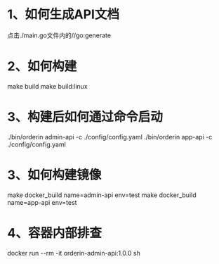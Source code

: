 # 1、如何生成API文档
点击./main.go文件内的//go:generate

# 2、如何构建
make build
make build:linux

# 3、构建后如何通过命令启动
./bin/orderin admin-api -c ./config/config.yaml
./bin/orderin app-api  -c ./config/config.yaml


# 3、如何构建镜像
make docker_build name=admin-api env=test
make docker_build name=app-api env=test

# 4、容器内部排查
docker run --rm -it orderin-admin-api:1.0.0 sh